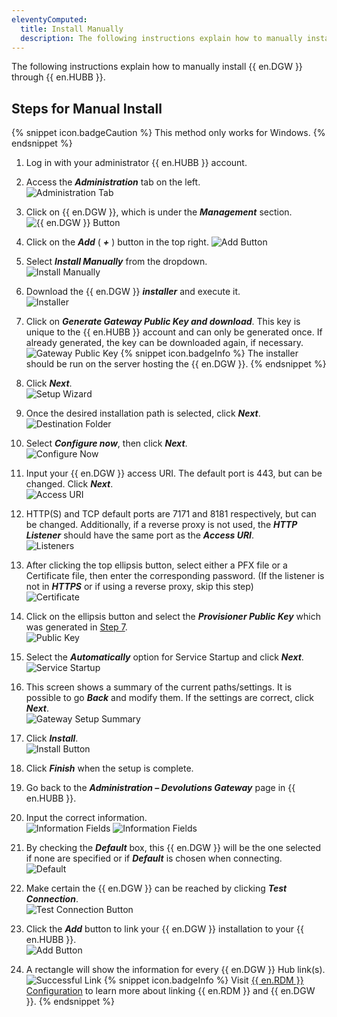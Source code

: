 ```yaml
---
eleventyComputed:
  title: Install Manually
  description: The following instructions explain how to manually install {{ en.DGW }} through {{ en.HUBB }}.
---
```

The following instructions explain how to manually install {{ en.DGW }} through {{ en.HUBB }}.  

## Steps for Manual Install

{% snippet icon.badgeCaution %} 
This method only works for Windows. 
{% endsnippet %}
 
1. Log in with your administrator {{ en.HUBB }} account. 
1. Access the ***Administration*** tab on the left.  
![Administration Tab](/img/en/hub/DGW0020.png)
1. Click on {{ en.DGW }}, which is under the ***Management*** section.  
![{{ en.DGW }} Button](/img/en/hub/DGW0021.png)
1. Click on the ***Add*** ( ***+*** ) button in the top right. 
![Add Button](/img/en/hub/DGW0022.png)
1. Select ***Install Manually*** from the dropdown.  
![Install Manually](/img/en/hub/DGW0023.png)
1. Download the {{ en.DGW }} ***installer*** and execute it.  
![Installer](/img/en/hub/DGW0027.png)
1. <a name="7"></a>Click on ***Generate Gateway Public Key and download***. This key is unique to the {{ en.HUBB }} account and can only be generated once. If already generated, the key can be downloaded again, if necessary.  
![Gateway Public Key](/img/en/hub/DGW0028.png)
{% snippet icon.badgeInfo %} 
The installer should be run on the server hosting the {{ en.DGW }}. 
{% endsnippet %}
 
8. Click ***Next***.  
![Setup Wizard](/img/en/hub/DGW0024.png)
1. Once the desired installation path is selected, click ***Next***.  
![Destination Folder](/img/en/hub/DGW0025.png)
1. Select ***Configure now***, then click ***Next***.  
![Configure Now](/img/en/hub/DGW0026.png)
1. Input your {{ en.DGW }} access URI. The default port is 443, but can be changed. Click ***Next***.  
![Access URI](/img/en/hub/DGW0029.png)
1. HTTP(S) and TCP default ports are 7171 and 8181 respectively, but can be changed. Additionally, if a reverse proxy is not used, the ***HTTP Listener*** should have the same port as the ***Access URI***.  
![Listeners](/img/en/hub/DGW0030.png)
1. After clicking the top ellipsis button, select either a PFX file or a Certificate file, then enter the corresponding password. (If the listener is not in ***HTTPS*** or if using a reverse proxy, skip this step)  
![Certificate](/img/en/hub/DGW0031.png)
1. Click on the ellipsis button and select the ***Provisioner Public Key*** which was generated in <a href="#7">Step 7</a>.  
![Public Key](/img/en/hub/DGW0032.png)
1. Select the ***Automatically*** option for Service Startup and click ***Next***.  
![Service Startup](/img/en/hub/DGW0033.png)
1. This screen shows a summary of the current paths/settings. It is possible to go ***Back*** and modify them. If the settings are correct, click ***Next***.  
![Gateway Setup Summary](/img/en/hub/DGW0034.png)
1. Click ***Install***.  
![Install Button](/img/en/hub/DGW0035.png)
1. Click ***Finish*** when the setup is complete. 
1. Go back to the ***Administration – Devolutions Gateway*** page in {{ en.HUBB }}. 
1. Input the correct information.  
![Information Fields](/img/en/hub/DGW0036.png) 
![Information Fields](/img/en/hub/DGW0041.png) 
1. By checking the ***Default*** box, this {{ en.DGW }} will be the one selected if none are specified or if ***Default*** is chosen when connecting.  
![Default](/img/en/hub/DGW0037.png) 
1. Make certain the {{ en.DGW }} can be reached by clicking ***Test Connection***.  
![Test Connection Button](/img/en/hub/DGW0038.png) 
1. Click the ***Add*** button to link your {{ en.DGW }} installation to your {{ en.HUBB }}.  
![Add Button](/img/en/hub/DGW0039.png) 
1. A rectangle will show the information for every {{ en.DGW }} Hub link(s).  
![Successful Link](/img/en/hub/DGW0040.png) 
{% snippet icon.badgeInfo %} 
Visit [{{ en.RDM }} Configuration](/hub/dgw/rdm-configuration/) to learn more about linking {{ en.RDM }} and {{ en.DGW }}. 
{% endsnippet %}
